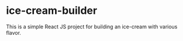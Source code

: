 # ice-cream-builder
This is a simple React JS project for building an ice-cream with various flavor. 
